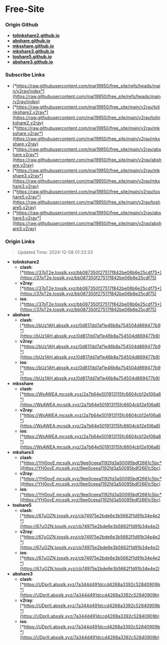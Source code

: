 # Free-Site

### Origin Github

- [**tolinkshare2.github.io**](https://github.com/tolinkshare2/tolinkshare2.github.io)
- [**abshare.github.io**](https://github.com/abshare/abshare.github.io)
- [**mksshare.github.io**](https://github.com/mksshare/mksshare.github.io)
- [**mkshare3.github.io**](https://github.com/mkshare3/mkshare3.github.io)
- [**toshare5.github.io**](https://github.com/toshare5/toshare5.github.io)
- [**abshare3.github.io**](https://github.com/abshare3/abshare3.github.io)

### Subscribe Links

- [*https://raw.githubusercontent.com/mai19950/free_site/refs/heads/main/v2ray/index*](https://raw.githubusercontent.com/mai19950/free_site/refs/heads/main/v2ray/index)
- [*https://raw.githubusercontent.com/mai19950/free_site/main/v2ray/tolinkshare2.v2ray*](https://raw.githubusercontent.com/mai19950/free_site/main/v2ray/tolinkshare2.v2ray)
- [*https://raw.githubusercontent.com/mai19950/free_site/main/v2ray/mksshare.v2ray*](https://raw.githubusercontent.com/mai19950/free_site/main/v2ray/mksshare.v2ray)
- [*https://raw.githubusercontent.com/mai19950/free_site/main/v2ray/abshare.v2ray*](https://raw.githubusercontent.com/mai19950/free_site/main/v2ray/abshare.v2ray)
- [*https://raw.githubusercontent.com/mai19950/free_site/main/v2ray/mkshare3.v2ray*](https://raw.githubusercontent.com/mai19950/free_site/main/v2ray/mkshare3.v2ray)
- [*https://raw.githubusercontent.com/mai19950/free_site/main/v2ray/toshare5.v2ray*](https://raw.githubusercontent.com/mai19950/free_site/main/v2ray/toshare5.v2ray)
- [*https://raw.githubusercontent.com/mai19950/free_site/main/v2ray/abshare3.v2ray*](https://raw.githubusercontent.com/mai19950/free_site/main/v2ray/abshare3.v2ray)

### Origin Links

> Updated Time: 2024-12-08 01:33:33

- **tolinkshare2**
  - **clash**: [*https://37pT2e.tosslk.xyz/bb087350f27517f842be06b6e25cdf75*](https://37pT2e.tosslk.xyz/bb087350f27517f842be06b6e25cdf75)
  - **v2ray**: [*https://37pT2e.tosslk.xyz/bb087350f27517f842be06b6e25cdf75*](https://37pT2e.tosslk.xyz/bb087350f27517f842be06b6e25cdf75)
  - **ios**: [*https://37pT2e.tosslk.xyz/bb087350f27517f842be06b6e25cdf75*](https://37pT2e.tosslk.xyz/bb087350f27517f842be06b6e25cdf75)
- **abshare**
  - **clash**: [*https://bUz1AH.absslk.xyz/0d817dd7af1e46b8a754504d869477b9*](https://bUz1AH.absslk.xyz/0d817dd7af1e46b8a754504d869477b9)
  - **v2ray**: [*https://bUz1AH.absslk.xyz/0d817dd7af1e46b8a754504d869477b9*](https://bUz1AH.absslk.xyz/0d817dd7af1e46b8a754504d869477b9)
  - **ios**: [*https://bUz1AH.absslk.xyz/0d817dd7af1e46b8a754504d869477b9*](https://bUz1AH.absslk.xyz/0d817dd7af1e46b8a754504d869477b9)
- **mksshare**
  - **clash**: [*https://WsAWEA.mcsslk.xyz/2a7b64e501913115fc6604cb12e106a8*](https://WsAWEA.mcsslk.xyz/2a7b64e501913115fc6604cb12e106a8)
  - **v2ray**: [*https://WsAWEA.mcsslk.xyz/2a7b64e501913115fc6604cb12e106a8*](https://WsAWEA.mcsslk.xyz/2a7b64e501913115fc6604cb12e106a8)
  - **ios**: [*https://WsAWEA.mcsslk.xyz/2a7b64e501913115fc6604cb12e106a8*](https://WsAWEA.mcsslk.xyz/2a7b64e501913115fc6604cb12e106a8)
- **mkshare3**
  - **clash**: [*https://YH0ovE.mcsslk.xyz/9ee0ceea1192fd3a50095bdf2661c5bc*](https://YH0ovE.mcsslk.xyz/9ee0ceea1192fd3a50095bdf2661c5bc)
  - **v2ray**: [*https://YH0ovE.mcsslk.xyz/9ee0ceea1192fd3a50095bdf2661c5bc*](https://YH0ovE.mcsslk.xyz/9ee0ceea1192fd3a50095bdf2661c5bc)
  - **ios**: [*https://YH0ovE.mcsslk.xyz/9ee0ceea1192fd3a50095bdf2661c5bc*](https://YH0ovE.mcsslk.xyz/9ee0ceea1192fd3a50095bdf2661c5bc)
- **toshare5**
  - **clash**: [*https://67uOZN.tosslk.xyz/cb74975e2bde6e3b5662f1d91b34e4e2*](https://67uOZN.tosslk.xyz/cb74975e2bde6e3b5662f1d91b34e4e2)
  - **v2ray**: [*https://67uOZN.tosslk.xyz/cb74975e2bde6e3b5662f1d91b34e4e2*](https://67uOZN.tosslk.xyz/cb74975e2bde6e3b5662f1d91b34e4e2)
  - **ios**: [*https://67uOZN.tosslk.xyz/cb74975e2bde6e3b5662f1d91b34e4e2*](https://67uOZN.tosslk.xyz/cb74975e2bde6e3b5662f1d91b34e4e2)
- **abshare3**
  - **clash**: [*https://UDprII.absslk.xyz/7a344d491dccd4268a3392c52840909b*](https://UDprII.absslk.xyz/7a344d491dccd4268a3392c52840909b)
  - **v2ray**: [*https://UDprII.absslk.xyz/7a344d491dccd4268a3392c52840909b*](https://UDprII.absslk.xyz/7a344d491dccd4268a3392c52840909b)
  - **ios**: [*https://UDprII.absslk.xyz/7a344d491dccd4268a3392c52840909b*](https://UDprII.absslk.xyz/7a344d491dccd4268a3392c52840909b)
